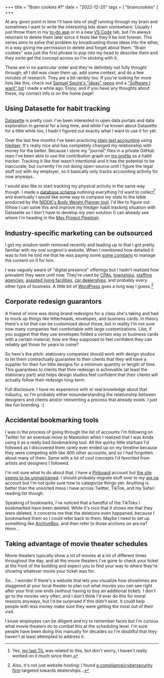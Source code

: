 +++
title = "Brain cookies #1"
date = "2022-12-20"
tags = [
  "braincookies"
]
+++

At any given point in time I'll have lots of _stuff_ running through my brain and sometimes I want to write the interesting bits down somewhere. Usually I just throw them in my [to-do app](https://todoist.com) or in a new [VS Code](https://code.visualstudio.com) tab, but I'm always reluctant to delete them later since it feels like they'll be lost forever. This series aims to solve that problem by broadcasting those ideas into the ether, in a way giving me permission to delete and forget about them. "Brain cookies" was just the first phrase to pop into my head to describe them and they _sorta_ get the concept across so I'm sticking with it.

<!--more-->

These are in no particular order and they're definitely not fully thought through; all I did was clean them up, add some context, and do a few minutes of research. They are a bit rambly too. If you're looking for more lists like this, check out [Samuel Squire's "ideas" repos](https://github.com/samsquire/ideas) and a ["Software I want" list](https://github.com/themaxdavitt/software-i-want) I made a while ago. Enjoy, and if you have any thoughts about these, my contact info is on the home page!

## Using Datasette for habit tracking

[Datasette](https://datasette.io) is pretty cool. I've been interested in open data portals and data exploration in general for a long time, and while I've known about Datasette for a little while too, I hadn't figured out exactly what I want to use it for yet.

Over the last few months I've been practicing [plain text accounting](https://plaintextaccounting.org) using [hledger](https://hledger.org). It's really nice and has completely changed my relationship with money for the better. Because I store my "journal" files in a private GitHub repo I've been able to use the contribution graph on [my profile](https://github.com/themaxdavitt) as a habit tracker. Tracking it like that wasn't intentional and it has the potential to be inaccurate, but currently I'm not doing open-source until I figure the legal stuff out with my employer, so it basically only tracks accounting activity for now anyways. 

I would also like to start tracking my physical activity in the same way though. I made a [database schema](https://gist.github.com/themaxdavitt/563e349613cc41a0456d38a1215e5ec0) outlining everything I'd want to collect[^1] and eventually I would like some way to compare my stats to the table produced by the [NIDDK's Body Weight Planner tool](https://www.niddk.nih.gov/bwp). I'd like to figure out if/how I can solve this and improve my hledger habit tracking situation with Datasette so I don't have to develop my own solution (I can already see where I'm heading in the [Max Project Pipeline](https://max.davitt.me/blog/good-enough/#fn:4)).

[^1]: Yes, [my last TIL](https://max.davitt.me/blog/turn-bash-array-into-cmd-args/) was related to this, but don't worry, I haven't really worked on it much since then.

## Industry-specific marketing can be outsourced

I got my wisdom teeth removed recently and leading up to that I got pretty familiar with my oral surgeon's website. When I mentioned how detailed it was to him he told me that he was paying some [some company](https://www.pbhs.com) to manage the content on it for him.

I was vaguely aware of "digital presence" offerings but I hadn't realized how prevalent they were until now. They're used by [CPAs](https://www.cpasitesolutions.com), [townships](https://www.townweb.com), [staffing agencies](https://www.haleymarketing.com/services/websites/), [assisted living facilities](https://www.ltcwebsitesolutions.com), [car dealerships](https://www.sincrodigital.com), and probably every other type of business. A little bit of [WordPress](https://wordpress.org) goes a long way I guess.[^2]

[^2]: Also, it's not just website hosting: I found [a compliance/cybersecurity firm](https://complyauto.com) targeted towards dealerships...

## Corporate redesign guarantors

<!-- todo: link Syd's website when it's back up -->

A friend of mine was doing brand redesigns for a class she's taking and had to mock up things like letterheads, envelopes, and business cards. In theory there's a lot that can be customized about those, but in reality I'm not sure how many companies feel comfortable with large customizations. Like, if you suggest that they use envelopes folded a certain way or business cards with a certain material, how are they supposed to feel confident they can reliably get those for years to come?

So here's the pitch: stationary companies should work with design studios to let them contractually guarantee to their clients that they will have a supplier for their fun little designs for a minimum quantity or length of time. This guarantees to clients that their redesign is achievable (at least the stationary part) and helps design studios feel confident that their clients will actually follow their redesign long-term.

Full disclosure: I have no experience with or real knowledge about that industry, so I'm probably either misunderstanding the relationship between designers and clients and/or reinventing a process that already exists. I just like fun branding. :)

## Accidental bookmarking tools

I was in the process of going through the list of accounts I'm following on Twitter for an eventual move to Mastodon when I realized that I was kinda using it as a really bad bookmarking tool. All the quirky little startups I'd followed as I discovered them rarely ever ended up on my timeline because they were competing with like 400 other accounts, and so I had forgotten about many of them. Same with a lot of cool concepts I'd favorited from artists and designers I followed.

I'm not sure what to do about that. I have a [Pinboard](https://pinboard.in) account but [the site seems to be unmaintained](https://news.ycombinator.com/item?id=34062802). I should probably migrate stuff over to my [are.na](https://are.na) account but I'm not quite sure how to categorize things yet. Anything is better than the unsorted mess I have across Twitter, TikTok, and my Safari reading list though.

Speaking of bookmarks, I've noticed that a handful of the TikToks I bookmarked have been deleted. While it's nice that it shows me that they were deleted, it concerns me that the deletions even happened, because I bookmarked them so I could refer back to them. Maybe I need to set up something like [ArchiveBox](https://archivebox.io), and then refer to those archives on are.na? Hmm...

## Taking advantage of movie theater schedules

Movie theaters typically show a lot of movies at a lot of different times throughout the day, and all the movie theaters I've gone to check your ticket at the front of the building and expect you to find your way to where they're showing whatever movie your ticket was for.

So... I wonder if there's a website that lets you visualize how showtimes are staggered at your local theater to plan out what movies you can see right after your first one ends (without having to buy an additional ticket). I don't go to the movies very often, and I don't think I'd ever do this for moral reasons anyways, but I'd be surprised if this didn't exist. It could help people with less money make sure they were getting the most out of their visit.

I know employees can be diligent and try to remember faces but I'm curious what movie theaters do to combat this at the scheduling level. I'm sure people have been doing this manually for decades so I'm doubtful that they haven't at least attempted to address it. 
